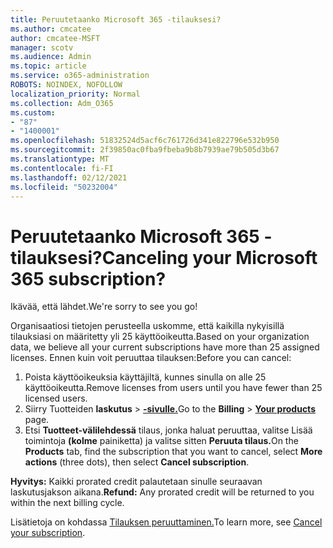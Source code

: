 ```yaml
---
title: Peruutetaanko Microsoft 365 -tilauksesi?
ms.author: cmcatee
author: cmcatee-MSFT
manager: scotv
ms.audience: Admin
ms.topic: article
ms.service: o365-administration
ROBOTS: NOINDEX, NOFOLLOW
localization_priority: Normal
ms.collection: Adm_O365
ms.custom:
- "87"
- "1400001"
ms.openlocfilehash: 51832524d5acf6c761726d341e822796e532b950
ms.sourcegitcommit: 2f39850ac0fba9fbeba9b8b7939ae79b505d3b67
ms.translationtype: MT
ms.contentlocale: fi-FI
ms.lasthandoff: 02/12/2021
ms.locfileid: "50232004"
---
```

# <a name="canceling-your-microsoft-365-subscription"></a><span data-ttu-id="fdd2c-102">Peruutetaanko Microsoft 365 -tilauksesi?</span><span class="sxs-lookup"><span data-stu-id="fdd2c-102">Canceling your Microsoft 365 subscription?</span></span>

<span data-ttu-id="fdd2c-103">Ikävää, että lähdet.</span><span class="sxs-lookup"><span data-stu-id="fdd2c-103">We're sorry to see you go!</span></span>
  
<span data-ttu-id="fdd2c-104">Organisaatiosi tietojen perusteella uskomme, että kaikilla nykyisillä tilauksiasi on määritetty yli 25 käyttöoikeutta.</span><span class="sxs-lookup"><span data-stu-id="fdd2c-104">Based on your organization data, we believe all your current subscriptions have more than 25 assigned licenses.</span></span> <span data-ttu-id="fdd2c-105">Ennen kuin voit peruuttaa tilauksen:</span><span class="sxs-lookup"><span data-stu-id="fdd2c-105">Before you can cancel:</span></span>

1. <span data-ttu-id="fdd2c-106">Poista käyttöoikeuksia käyttäjiltä, kunnes sinulla on alle 25 käyttöoikeutta.</span><span class="sxs-lookup"><span data-stu-id="fdd2c-106">Remove licenses from users until you have fewer than 25 licensed users.</span></span>
2. <span data-ttu-id="fdd2c-107">Siirry Tuotteiden **laskutus** \> **[-sivulle.](https://go.microsoft.com/fwlink/p/?linkid=842054)**</span><span class="sxs-lookup"><span data-stu-id="fdd2c-107">Go to the **Billing** \> **[Your products](https://go.microsoft.com/fwlink/p/?linkid=842054)** page.</span></span>
3. <span data-ttu-id="fdd2c-108">Etsi **Tuotteet-välilehdessä** tilaus, jonka haluat peruuttaa, valitse Lisää toimintoja **(kolme** painiketta) ja valitse sitten **Peruuta tilaus.**</span><span class="sxs-lookup"><span data-stu-id="fdd2c-108">On the **Products** tab, find the subscription that you want to cancel, select **More actions** (three dots), then select **Cancel subscription**.</span></span>

<span data-ttu-id="fdd2c-109">**Hyvitys:** Kaikki prorated credit palautetaan sinulle seuraavan laskutusjakson aikana.</span><span class="sxs-lookup"><span data-stu-id="fdd2c-109">**Refund:** Any prorated credit will be returned to you within the next billing cycle.</span></span>

<span data-ttu-id="fdd2c-110">Lisätietoja on kohdassa [Tilauksen peruuttaminen.](https://docs.microsoft.com/microsoft-365/commerce/subscriptions/cancel-your-subscription)</span><span class="sxs-lookup"><span data-stu-id="fdd2c-110">To learn more, see [Cancel your subscription](https://docs.microsoft.com/microsoft-365/commerce/subscriptions/cancel-your-subscription).</span></span>